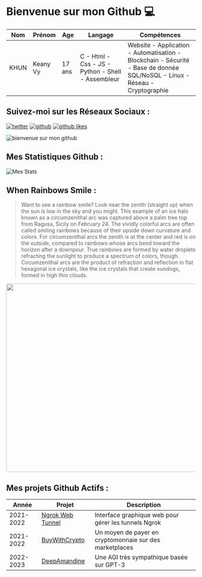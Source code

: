 # Bienvenue sur mon Github 💻
| Nom | Prénom | Age | Langage | Compétences |
|---  |---     |---  |---      |---
| KHUN | Keany Vy | 17 ans | C - Html - Css - JS - Python - Shell - Assembleur | Website - Application - Automatisation - Blockchain - Sécurité - Base de donnée SQL/NoSQL - Linux - Réseau - Cryptographie |

## Suivez-moi sur les Réseaux Sociaux :
[![twitter](https://img.shields.io/twitter/follow/thisiskeanyvy?style=social)](https://twitter.com/thisiskeanyvy)
[![github](https://img.shields.io/github/followers/thisiskeanyvy?style=social)](https://github.com/thisiskeanyvy?tab=followers)
[![github likes](https://img.shields.io/github/stars/thisiskeanyvy?style=social)](https://github.com/thisiskeanyvy)

![bienvenue sur mon github](https://thisiskeanyvy-hosting.pages.dev/banner.gif)

## Mes Statistiques Github :
![Mes Stats](https://github-readme-stats.vercel.app/api?username=thisiskeanyvy&show_icons=true&theme=radical)

## When Rainbows Smile :

> Want to see a rainbow smile? Look near the zenith (straight up) when the sun is low in the sky and you might. This example of an ice halo known as a circumzenithal arc was captured above a palm tree top from Ragusa, Sicily on February 24. The vividly colorful arcs are often called smiling rainbows because of their upside down curvature and colors. For circumzenithal arcs the zenith is at the center and red is on the outside, compared to rainbows whose arcs bend toward the horizon after a downpour. True rainbows are formed by water droplets refracting the sunlight to produce a spectrum of colors, though. Circumzenithal arcs are the product of refraction and reflection in flat hexagonal ice crystals, like the ice crystals that create sundogs, formed in high thin clouds.

<img src='https://apod.nasa.gov/apod/image/2203/ArcoCircumzenitale_1024c.jpg' width="800" height="500"/>

## Mes projets Github Actifs :
| Année | Projet | Description |
|---   |---     |---          |
| 2021-2022 | [Ngrok Web Tunnel](https://github.com/thisiskeanyvy/ngrok-web-manager) | Interface graphique web pour gérer les tunnels Ngrok |
| 2021-2022 | [BuyWithCrypto](https://github.com/BuyWithCrypto) | Un moyen de payer en cryptomonnaie sur des marketplaces |
| 2022-2023 | [DeepAmandine](https://github.com/BuyWithCrypto/deep-amandine) | Une AGI très sympathique basée sur GPT-3 |
